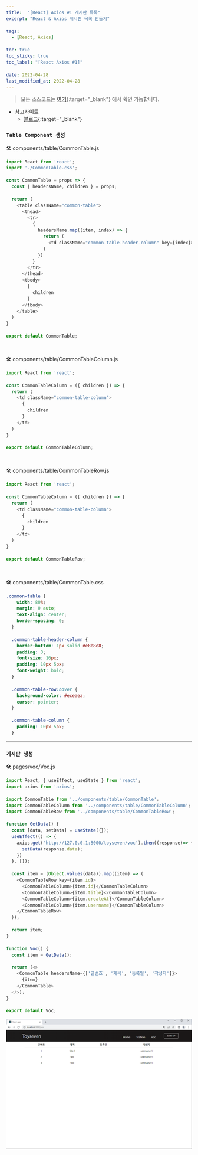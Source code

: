 ```yaml
---
title:  "[React] Axios #1 게시판 목록"
excerpt: "React & Axios 게시판 목록 만들기"

tags:
  - [React, Axios]

toc: true
toc_sticky: true
toc_label: "[React Axios #1]"
 
date: 2022-04-28
last_modified_at: 2022-04-28
---
```


> 모든 소스코드는 [여기](https://github.com/ymkmoon/toyseven-react){:target="_blank"} 에서 확인 가능합니다.

- 참고사이트
  - [블로그](https://antdev.tistory.com/80){:target="_blank"}

### ``Table Component 생성``

🛠 components/table/CommonTable.js

```js
import React from 'react';
import './CommonTable.css';

const CommonTable = props => {
  const { headersName, children } = props;

  return (
    <table className="common-table">
      <thead>
        <tr>
          {
            headersName.map((item, index) => {
              return (
                <td className="common-table-header-column" key={index}>{ item }</td>
              )
            })
          }
        </tr>
      </thead>
      <tbody>
        {
          children
        }
      </tbody>
    </table>
  )
}

export default CommonTable;
```

<br>

🛠 components/table/CommonTableColumn.js

```js
import React from 'react';

const CommonTableColumn = ({ children }) => {
  return (
    <td className="common-table-column">
      {
        children
      }
    </td>
  )
}

export default CommonTableColumn;
```

<br>

🛠 components/table/CommonTableRow.js

```js
import React from 'react';

const CommonTableColumn = ({ children }) => {
  return (
    <td className="common-table-column">
      {
        children
      }
    </td>
  )
}

export default CommonTableRow;
```

<br>

🛠 components/table/CommonTable.css

```css
.common-table {
    width: 80%;
    margin: 0 auto;
    text-align: center;
    border-spacing: 0;
  }
  
  .common-table-header-column {
    border-bottom: 1px solid #e8e8e8;
    padding: 0;
    font-size: 16px;
    padding: 10px 5px;
    font-weight: bold;
  }
  
  .common-table-row:hover {
    background-color: #eceaea;
    cursor: pointer;
  }
  
  .common-table-column {
    padding: 10px 5px;
  }
```


<hr/>

### ``게시판 생성``

🛠 pages/voc/Voc.js

```js
import React, { useEffect, useState } from 'react';
import axios from 'axios';

import CommonTable from '../components/table/CommonTable';
import CommonTableColumn from '../components/table/CommonTableColumn';
import CommonTableRow from '../components/table/CommonTableRow';

function GetData() {
  const [data, setData] = useState({});
  useEffect(() => {
    axios.get('http://127.0.0.1:8000/toyseven/voc').then((response)=> {
      setData(response.data);
    })
  }, []);

  const item = (Object.values(data)).map((item) => (
    <CommonTableRow key={item.id}>
      <CommonTableColumn>{item.id}</CommonTableColumn>
      <CommonTableColumn>{item.title}</CommonTableColumn>
      <CommonTableColumn>{item.createAt}</CommonTableColumn>
      <CommonTableColumn>{item.username}</CommonTableColumn>
    </CommonTableRow>
  ));

  return item;
}

function Voc() {
  const item = GetData();

  return (<>
    <CommonTable headersName={['글번호', '제목', '등록일', '작성자']}>
      {item}
    </CommonTable>
  </>);
}
  
export default Voc;
```

![React](/assets/image/react/React_toyseven_react_06.PNG)